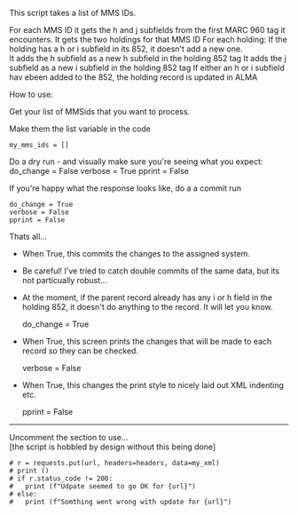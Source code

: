 This script takes a list of MMS IDs. 

For each MMS ID it gets the h and j subfields from the first MARC 960 tag it encounters. 
It gets the two holdings for that MMS ID
For each holding:
  If the holding has a h or i subfield in its 852, it doesn't add a new one.  
  It adds the h subfield as a new h subfield in the holding 852 tag
  It adds the j subfield as a new i subfield in the holding 852 tag
  If either an h or i subfield hav ebeen added to the 852, the holding record is updated in ALMA

How to use:

Get your list of MMSids that you want to process. 

Make them the list variable in the code 

    my_mms_ids = []

Do a dry run - and visually make sure you're seeing what you expect:
    do_change = False
    verbose = True
    pprint  = False

If you're happy what the response looks like, do a a commit run 

    do_change = True
    verbose = False
    pprint = False


Thats all... 


 -  When True, this commits the changes to the assigned system. 
 - Be careful! I've tried to catch double commits of the same data, but its not particually robust...
 - At the moment, if the parent record already has any i or h field in the holding 852, it doesn't do anything to the record. It will let you know.   
    
    do_change = True

 - When True, this screen prints the changes that will be made to each record so they can be checked.
 
    verbose = False

 - When True, this changes the print style to nicely laid out XML indenting etc.  
    
    pprint = False


******

Uncomment the section to use...              
[the script is hobbled by design without this being done]                            

	# r = requests.put(url, headers=headers, data=my_xml)
	# print ()
	# if r.status_code != 200:
	# 	print (f"Udpate seemed to go OK for {url}")
	# else:
	# 	print (f"Somthing went wrong with update for {url}")
